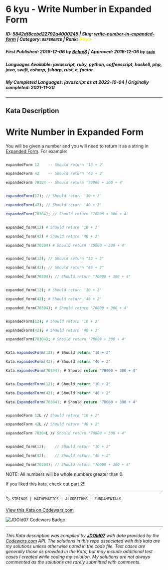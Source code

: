 # 6 kyu - Write Number in Expanded Form

##### **ID**: [5842df8ccbd22792a4000245](https://www.codewars.com/kata/5842df8ccbd22792a4000245) | **Slug**: [write-number-in-expanded-form](https://www.codewars.com/kata/5842df8ccbd22792a4000245) | **Category**: `REFERENCE` | **Rank**: <span style="color:yellow">6 kyu</span>

##### **First Published**: 2016-12-06 ***by*** [Belax8](https://www.codewars.com/users/Belax8) | **Approved**: 2016-12-06 ***by*** [suic](https://www.codewars.com/users/suic)

##### **Languages Available**: javascript, ruby, python, coffeescript, haskell, php, java, swift, csharp, fsharp, rust, c, factor

##### **My Completed Languages**: javascript ***as at*** 2022-10-04 | **Originally completed**: 2021-11-20

---

## Kata Description


# Write Number in Expanded Form



You will be given a number and you will need to return it as a string in [Expanded Form](https://www.mathsisfun.com/definitions/expanded-notation.html). For example:



```haskell

expandedForm 12    -- Should return '10 + 2'

expandedForm 42    -- Should return '40 + 2'

expandedForm 70304 -- Should return '70000 + 300 + 4'

```



```javascript

expandedForm(12); // Should return '10 + 2'

expandedForm(42); // Should return '40 + 2'

expandedForm(70304); // Should return '70000 + 300 + 4'

```

```python

expanded_form(12) # Should return '10 + 2'

expanded_form(42) # Should return '40 + 2'

expanded_form(70304) # Should return '70000 + 300 + 4'

```

```php

expanded_form(12); // Should return "10 + 2"

expanded_form(42); // Should return "40 + 2"

expanded_form(70304); // Should return "70000 + 300 + 4"

```

```ruby

expanded_form(12); # Should return '10 + 2'

expanded_form(42); # Should return '40 + 2'

expanded_form(70304); # Should return '70000 + 300 + 4'

```

```coffeescript

expandedForm(12); # Should return '10 + 2'

expandedForm(42); # Should return '40 + 2'

expandedForm(70304); # Should return '70000 + 300 + 4'

```

```java

Kata.expandedForm(12); # Should return "10 + 2"

Kata.expandedForm(42); # Should return "40 + 2"

Kata.expandedForm(70304); # Should return "70000 + 300 + 4"

```

```csharp

Kata.ExpandedForm(12); # Should return "10 + 2"

Kata.ExpandedForm(42); # Should return "40 + 2"

Kata.ExpandedForm(70304); # Should return "70000 + 300 + 4"

```

```fsharp

expandedForm 12L // Should return "10 + 2"

expandedForm 42L // Should return "40 + 2"

expandedForm 70304L // Should return "70000 + 300 + 4"

```

```rust

expanded_form(12);    // Should return "10 + 2"

expanded_form(42);    // Should return "40 + 2"

expanded_form(70304); // Should return "70000 + 300 + 4"

```



NOTE: All numbers will be whole numbers greater than 0.



If you liked this kata, check out [part 2](https://www.codewars.com/kata/write-number-in-expanded-form-part-2)!!



---


🏷 `STRINGS | MATHEMATICS | ALGORITHMS | FUNDAMENTALS`


[View this Kata on Codewars.com](https://www.codewars.com/kata/5842df8ccbd22792a4000245)

![](https://www.codewars.com/users/jdold07/badges/large "JDOld07 Codewars Badge")

---

###### *This Kata description was compiled by [**JDOld07**](https://tpstech.dev) with data provided by the [Codewars.com](https://www.codewars.com) API.  The solutions in this repo associated with this kata are my solutions unless otherwise noted in the code file.  Test cases are generally those as provided in the Kata, but may include additional test cases I created while coding my solution.  My solutions are not always commented as the solutions are rarely submitted with comments.*
